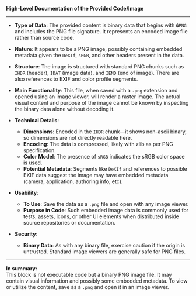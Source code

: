 **High-Level Documentation of the Provided Code/Image**

---

- **Type of Data**: The provided content is binary data that begins with `�PNG` and includes the PNG file signature. It represents an encoded image file rather than source code.

- **Nature**: It appears to be a PNG image, possibly containing embedded metadata given the `DeXIf`, `sRGB`, and other headers present in the data.

- **Structure**: The image is structured with standard PNG chunks such as `IHDR` (header), `IDAT` (image data), and `IEND` (end of image). There are also references to EXIF and color profile segments.

- **Main Functionality**: This file, when saved with a `.png` extension and opened using an image viewer, will render a raster image. The actual visual content and purpose of the image cannot be known by inspecting the binary data alone without decoding it.

- **Technical Details**:
  - **Dimensions**: Encoded in the `IHDR` chunk—it shows non-ascii binary, so dimensions are not directly readable here.
  - **Encoding**: The data is compressed, likely with zlib as per PNG specification.
  - **Color Model**: The presence of `sRGB` indicates the sRGB color space is used.
  - **Potential Metadata**: Segments like `DeXIf` and references to possible EXIF data suggest the image may have embedded metadata (camera, application, authoring info, etc).

- **Usability**: 
  - **To Use**: Save the data as a `.png` file and open with any image viewer.
  - **Purpose in Code**: Such embedded image data is commonly used for tests, assets, icons, or other UI elements when distributed inside source repositories or documentation.

- **Security**: 
  - **Binary Data**: As with any binary file, exercise caution if the origin is untrusted. Standard image viewers are generally safe for PNG files.

---

**In summary:**  
This block is not executable code but a binary PNG image file. It may contain visual information and possibly some embedded metadata. To view or utilize the content, save as a `.png` and open it in an image viewer.